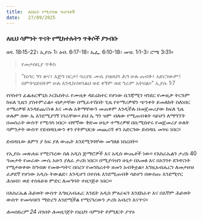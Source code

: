 ```yaml
---
title:  ለስኬት የሚያበቁ ግብዓቶች
date:   27/09/2025
---
```



### ለዚህ ሳምንት ጥናት የሚከተሉትን ጥቅሶች ያንብቡ

ዘዳ. 18፡15-22፣ ኢያሱ 1፣ ዕብ. 6፡17-18፣ ኤፌ. 6፡10-18፣ መዝ. 1፡1-3፣ ሮሜ 3፡31።

> <p>የመታሰቢያ ጥቅስ<p>

> "ከነገር ግን ጽና፥ እጅግ በርታ፤ ባሪያዬ ሙሴ ያዘዘህን ሕግ ሁሉ ጠብቅ፥ አድርገውም፤ በምትሄድበትም ሁሉ እንዲከናወንልህ ወደ ቀኝም ወደ ግራም አትበል።" ኢያሱ 1፡7


የቦስተን ፊልሐርሞኒክ ኦርኬስትራ የሙዚቀ ዳይሬክተር የሆነው ቤንጃሚን ዛንደር የሙዚቃ ትርጉም ክፍለ ጊዜን ያስተምራል። ብቃታቸው በሚፈተሽበት ጊዜ የተማሪዎቹን ጭንቀት ይመለከት ስለነበር ተማሪዎቹ እንዳይጨናነቁ እና ሙሉ አቅማቸውን መጠቀም እንዲችሉ በመጀመሪያው ክፍለ ጊዜ ሁሉም ሰው ኤ እንደሚያገኝ ነገራቸው። ይህ ኤ ግን ዝም ብለው የሚጠብቁት ሳይሆን ለማግኘት በመስራት ውስጥ የሚሳካ ነበር። ብቸኛው ቅድመ ሁኔታ ተማሪዎቹ በሴሚስተሩ የመጀመሪያ ሁለት ሳምንታት ውስጥ የደብዳቤውን ቀን የትምህርቱ መጨረሻ ቀን አድርገው ደብዳቤ መፃፍ ነበር።

ደብዳቤው ለምን ያ ከፍ ያለ ውጤት እንደሚገባቸው መግለፅ ነበረበት።

የኢያሱ መጽሐፍ የሚናገረው ስለ አዲስ ጅማሮዎች እና አዲስ ውጤቶች ነው። የእስራኤልን ታሪክ 40 ዓመታት የመራው ሙሴ አሁን ያለፈ ታሪክ ነበር። በሚያሳዝን ሁኔታ በአመፅ እና በአንገተ ደንዳናነት የሚታወቀው ከግብጽ የመውጣትና በበረሃ የመንከራተት ዘመን አብቅቷል። እግዚአብሔርን ለመታዘዝ ፈቃደኛ የሆነው አዲሱ ትውልድ፣ እንዲሆን በተስፋ እንደሚጠብቅ ሳይሆን በውስጡ እንደሚኖር ሕዝብ፣ ወደ ተስፋይቱ ምድር ለመግባት ተዘጋጅቶ ነበር።፡

በእስራኤል ሕይወት ውስጥ እግዚአብሔር እንዴት አዲስ ምዕራፍን እንደከፈተ እና በእኛም ሕይወት ውስጥ ተመሳሳዩን ማድረግ እንደሚችል የሚናገረውን ታሪክ አብረን እናጥና።

*ለመስከረም 24 ሰንበት ለመዘጋጀት የዚህን ሳምንት ትምህርት ያጥኑ*